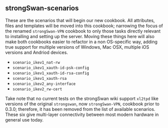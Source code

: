## strongSwan-scenarios

These are the scenarios that will begin our new cookbook. All attributes,
files and templates will be moved into this cookbook; narrowing the focus 
of the renamed `strongSwan-VPN` cookbook to only those tasks directly 
relevant to installing and setting up the server. Moving these things 
here will also make both cookbooks easier to refactor in a non OS-specific
way, adding true support for multiple versions of Windows, Mac OSX, 
multiple iOS versions and Andriod devices.

- `scenario_ikev1_nat-rw`
- `scenario_ikev1_xauth-id-psk-config`
- `scenario_ikev1_xauth-id-rsa-config`
- `scenario_ikev1_xauth-rsa`
- `scenario_ikev2_any-interface`
- `scenario_ikev2_rw-cert`

Take note that no current tests on the strongSwan wiki support `xl2tpd` 
like versions of the original `strongswan`, now `strongSwan-VPN`, cookbook 
prior to 0.3.0; therefore, it has been removed from the list of available 
scenarios. These six give multi-layer connectivity between most modern 
hardware in general use today. 
